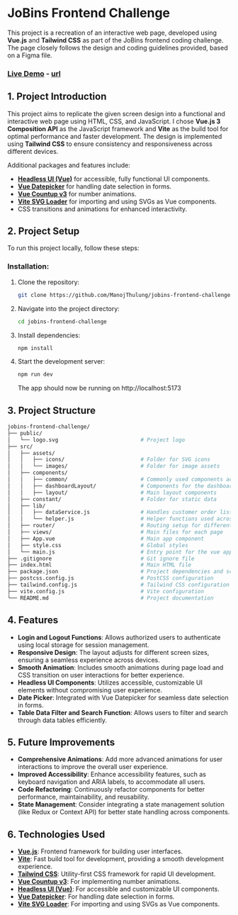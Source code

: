 # JoBins Frontend Challenge

This project is a recreation of an interactive web page, developed using **Vue.js** and **Tailwind CSS** as part of the JoBins frontend coding challenge. The page closely follows the design and coding guidelines provided, based on a Figma file.

### [Live Demo](https://jobins-frontend-vue-challenge.vercel.app/) - [url](https://jobins-frontend-vue-challenge.vercel.app/)

## 1. Project Introduction

This project aims to replicate the given screen design into a functional and interactive web page using HTML, CSS, and JavaScript. I chose **Vue.js 3 Composition API** as the JavaScript framework and **Vite** as the build tool for optimal performance and faster development. The design is implemented using **Tailwind CSS** to ensure consistency and responsiveness across different devices.

Additional packages and features include:

- **[Headless UI (Vue)](https://headlessui.com/)** for accessible, fully functional UI components.
- **[Vue Datepicker](https://vue3datepicker.com/)** for handling date selection in forms.
- **[Vue Countup v3](https://github.com/jizai1125/vue-countup-v3/#readme)** for number animations.
- **[Vite SVG Loader](https://www.npmjs.com/package/vite-svg-loader)** for importing and using SVGs as Vue components.
- CSS transitions and animations for enhanced interactivity.

## 2. Project Setup

To run this project locally, follow these steps:

### Installation:

1. Clone the repository:
   ```bash
   git clone https://github.com/ManojThulung/jobins-frontend-challenge.git
   ```
2. Navigate into the project directory:
   ```bash
   cd jobins-frontend-challenge
   ```
3. Install dependencies:
   ```bash
   npm install
   ```
4. Start the development server:
   ```bash
   npm run dev
   ```
   The app should now be running on http://localhost:5173

## 3. Project Structure

```bash
jobins-frontend-challenge/
├── public/
│   └── logo.svg                          # Project logo
├── src/
│   ├── assets/
│   │   ├── icons/                        # Folder for SVG icons
│   │   └── images/                       # Folder for image assets
│   ├── components/
│   │   ├── common/                       # Commonly used components across multiple pages
│   │   ├── dashboardLayout/              # Components for the dashboard page cards
│   │   ├── layout/                       # Main layout components
│   ├── constant/                         # Folder for static data
│   ├── lib/
│   │   ├── dataService.js                # Handles customer order list data in dashboard table
│   │   └── helper.js                     # Helper functions used across the project
│   ├── router/                           # Routing setup for different routes
│   ├── views/                            # Main files for each page
│   ├── App.vue                           # Main app component
│   ├── style.css                         # Global styles
│   └── main.js                           # Entry point for the vue app
├── .gitignore                            # Git ignore file
├── index.html                            # Main HTML file
├── package.json                          # Project dependencies and scripts
├── postcss.config.js                     # PostCSS configuration
├── tailwind.config.js                    # Tailwind CSS configuration
├── vite.config.js                        # Vite configuration
└── README.md                             # Project documentation
```

## 4. Features

- **Login and Logout Functions**: Allows authorized users to authenticate using local storage for session management.
- **Responsive Design**: The layout adjusts for different screen sizes, ensuring a seamless experience across devices.
- **Smooth Animation**: Includes smooth animations during page load and CSS transition on user interactions for better experience.
- **Headless UI Components**: Utilizes accessible, customizable UI elements without compromising user experience.
- **Date Picker**: Integrated with Vue Datepicker for seamless date selection in forms.
- **Table Data Filter and Search Function**: Allows users to filter and search through data tables efficiently.

## 5. Future Improvements

- **Comprehensive Animations**: Add more advanced animations for user interactions to improve the overall user experience.
- **Improved Accessibility**: Enhance accessibility features, such as keyboard navigation and ARIA labels, to accommodate all users.
- **Code Refactoring**: Continuously refactor components for better performance, maintainability, and reusability.
- **State Management**: Consider integrating a state management solution (like Redux or Context API) for better state handling across components.

## 6. Technologies Used

- **[Vue.js](https://vuejs.org/)**: Frontend framework for building user interfaces.
- **[Vite](https://vite.dev/)**: Fast build tool for development, providing a smooth development experience.
- **[Tailwind CSS](https://tailwindcss.com/)**: Utility-first CSS framework for rapid UI development.
- **[Vue Countup v3](https://github.com/jizai1125/vue-countup-v3/#readme)**: For implementing number animations.
- **[Headless UI (Vue)](https://headlessui.com/)**: For accessible and customizable UI components.
- **[Vue Datepicker](https://vue3datepicker.com/)**: For handling date selection in forms.
- **[Vite SVG Loader](https://www.npmjs.com/package/vite-svg-loader)**: For importing and using SVGs as Vue components.
